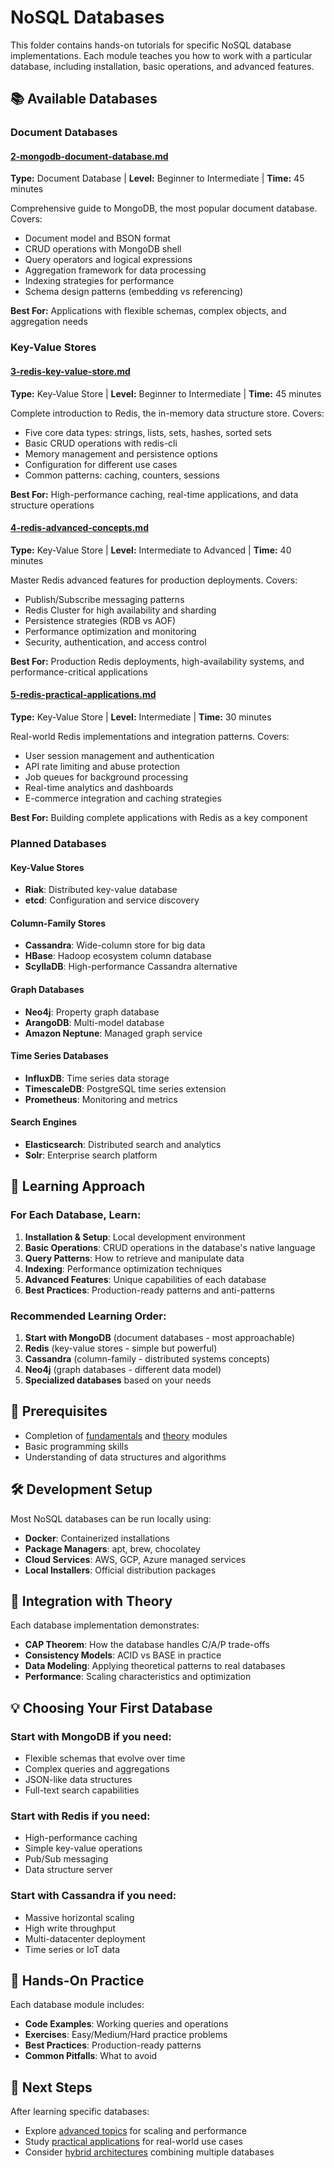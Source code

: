 # NoSQL Databases

This folder contains hands-on tutorials for specific NoSQL database implementations. Each module teaches you how to work with a particular database, including installation, basic operations, and advanced features.

## 📚 Available Databases

### Document Databases
#### [2-mongodb-document-database.md](2-mongodb-document-database.md)
**Type:** Document Database | **Level:** Beginner to Intermediate | **Time:** 45 minutes

Comprehensive guide to MongoDB, the most popular document database. Covers:
- Document model and BSON format
- CRUD operations with MongoDB shell
- Query operators and logical expressions
- Aggregation framework for data processing
- Indexing strategies for performance
- Schema design patterns (embedding vs referencing)

**Best For:** Applications with flexible schemas, complex objects, and aggregation needs

### Key-Value Stores
#### [3-redis-key-value-store.md](3-redis-key-value-store.md)
**Type:** Key-Value Store | **Level:** Beginner to Intermediate | **Time:** 45 minutes

Complete introduction to Redis, the in-memory data structure store. Covers:
- Five core data types: strings, lists, sets, hashes, sorted sets
- Basic CRUD operations with redis-cli
- Memory management and persistence options
- Configuration for different use cases
- Common patterns: caching, counters, sessions

**Best For:** High-performance caching, real-time applications, and data structure operations

#### [4-redis-advanced-concepts.md](4-redis-advanced-concepts.md)
**Type:** Key-Value Store | **Level:** Intermediate to Advanced | **Time:** 40 minutes

Master Redis advanced features for production deployments. Covers:
- Publish/Subscribe messaging patterns
- Redis Cluster for high availability and sharding
- Persistence strategies (RDB vs AOF)
- Performance optimization and monitoring
- Security, authentication, and access control

**Best For:** Production Redis deployments, high-availability systems, and performance-critical applications

#### [5-redis-practical-applications.md](5-redis-practical-applications.md)
**Type:** Key-Value Store | **Level:** Intermediate | **Time:** 30 minutes

Real-world Redis implementations and integration patterns. Covers:
- User session management and authentication
- API rate limiting and abuse protection
- Job queues for background processing
- Real-time analytics and dashboards
- E-commerce integration and caching strategies

**Best For:** Building complete applications with Redis as a key component

### Planned Databases

#### Key-Value Stores
- **Riak**: Distributed key-value database
- **etcd**: Configuration and service discovery

#### Column-Family Stores
- **Cassandra**: Wide-column store for big data
- **HBase**: Hadoop ecosystem column database
- **ScyllaDB**: High-performance Cassandra alternative

#### Graph Databases
- **Neo4j**: Property graph database
- **ArangoDB**: Multi-model database
- **Amazon Neptune**: Managed graph service

#### Time Series Databases
- **InfluxDB**: Time series data storage
- **TimescaleDB**: PostgreSQL time series extension
- **Prometheus**: Monitoring and metrics

#### Search Engines
- **Elasticsearch**: Distributed search and analytics
- **Solr**: Enterprise search platform

## 🎯 Learning Approach

### For Each Database, Learn:
1. **Installation & Setup**: Local development environment
2. **Basic Operations**: CRUD operations in the database's native language
3. **Query Patterns**: How to retrieve and manipulate data
4. **Indexing**: Performance optimization techniques
5. **Advanced Features**: Unique capabilities of each database
6. **Best Practices**: Production-ready patterns and anti-patterns

### Recommended Learning Order:
1. **Start with MongoDB** (document databases - most approachable)
2. **Redis** (key-value stores - simple but powerful)
3. **Cassandra** (column-family - distributed systems concepts)
4. **Neo4j** (graph databases - different data model)
5. **Specialized databases** based on your needs

## 📖 Prerequisites

- Completion of [fundamentals](../fundamentals/) and [theory](../theory/) modules
- Basic programming skills
- Understanding of data structures and algorithms

## 🛠️ Development Setup

Most NoSQL databases can be run locally using:
- **Docker**: Containerized installations
- **Package Managers**: apt, brew, chocolatey
- **Cloud Services**: AWS, GCP, Azure managed services
- **Local Installers**: Official distribution packages

## 🔗 Integration with Theory

Each database implementation demonstrates:
- **CAP Theorem**: How the database handles C/A/P trade-offs
- **Consistency Models**: ACID vs BASE in practice
- **Data Modeling**: Applying theoretical patterns to real databases
- **Performance**: Scaling characteristics and optimization

## 💡 Choosing Your First Database

### Start with MongoDB if you need:
- Flexible schemas that evolve over time
- Complex queries and aggregations
- JSON-like data structures
- Full-text search capabilities

### Start with Redis if you need:
- High-performance caching
- Simple key-value operations
- Pub/Sub messaging
- Data structure server

### Start with Cassandra if you need:
- Massive horizontal scaling
- High write throughput
- Multi-datacenter deployment
- Time series or IoT data

## 🚀 Hands-On Practice

Each database module includes:
- **Code Examples**: Working queries and operations
- **Exercises**: Easy/Medium/Hard practice problems
- **Best Practices**: Production-ready patterns
- **Common Pitfalls**: What to avoid

## 🔗 Next Steps

After learning specific databases:
- Explore [advanced topics](../advanced/) for scaling and performance
- Study [practical applications](../practical/) for real-world use cases
- Consider [hybrid architectures](../practical/) combining multiple databases
